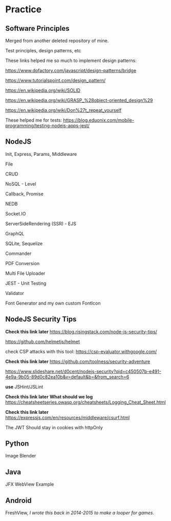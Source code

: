 # Practice


## Software Principles

Merged from another deleted repository of mine.

Test principles, design patterns, etc

These links helped me so much to implement design patterns: 

https://www.dofactory.com/javascript/design-patterns/bridge 

https://www.tutorialspoint.com/design_pattern/ 

https://en.wikipedia.org/wiki/SOLID 

https://en.wikipedia.org/wiki/GRASP_%28object-oriented_design%29 

https://en.wikipedia.org/wiki/Don%27t_repeat_yourself

These helped me for tests: https://blog.eduonix.com/mobile-programming/testing-nodejs-apps-jest/


## NodeJS


Init, Express, Params, Middleware

File

CRUD

NoSQL - Level

Callback, Promise

NEDB

Socket.IO

ServerSideRendering (SSR) - EJS

GraphQL

SQLite, Sequelize

Commander

PDF Conversion

Multi File Uploader

JEST - Unit Testing

Validator

Font Generator and my own custom FontIcon

## NodeJS Security Tips

**Check this link later**
https://blog.risingstack.com/node-js-security-tips/

https://github.com/helmetjs/helmet

check CSP attacks with this tool:
https://csp-evaluator.withgoogle.com/

**Check this link later**
https://github.com/toolness/security-adventure

https://www.slideshare.net/d0cent/nodejs-security?qid=c450507b-e491-4e9a-9b05-89d0c82ea10b&v=default&b=&from_search=6

**use** JSHint/JSLint

**Check this link later**
**What should we log**
https://cheatsheetseries.owasp.org/cheatsheets/Logging_Cheat_Sheet.html

**Check this link later**
https://expressjs.com/en/resources/middleware/csurf.html

The JWT Should stay in cookies with httpOnly

## Python

Image Blender

## Java

JFX WebView Example

## Android

FreshView, *I wrote this back in 2014-2015 to make a looper for games*.
